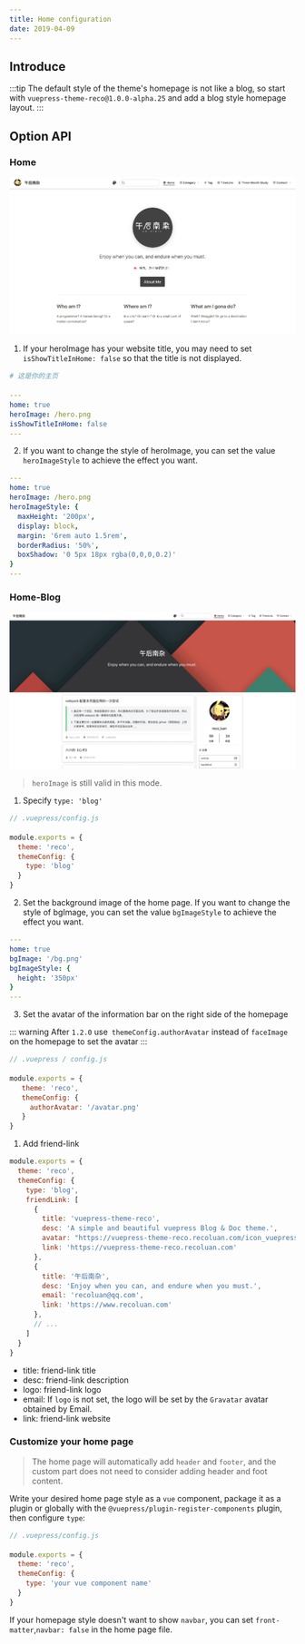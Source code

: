 ```yaml
---
title: Home configuration
date: 2019-04-09
---
```


## Introduce

:::tip
The default style of the theme's homepage is not like a blog, so start with `vuepress-theme-reco@1.0.0-alpha.25` and add a blog style homepage layout.
:::

## Option API

### Home
![home.png](../images/1.png)

1. If your heroImage has your website title, you may need to set `isShowTitleInHome: false` so that the title is not displayed.

```yaml
# 这是你的主页 

---
home: true
heroImage: /hero.png
isShowTitleInHome: false
---
```

2. If you want to change the style of heroImage, you can set the value `heroImageStyle` to achieve the effect you want.

```yaml
---
home: true
heroImage: /hero.png
heroImageStyle: {
  maxHeight: '200px',
  display: block,
  margin: '6rem auto 1.5rem',
  borderRadius: '50%',
  boxShadow: '0 5px 18px rgba(0,0,0,0.2)'
}
---
```

### Home-Blog
![home.png](../images/home-blog.png)

 > `heroImage` is still valid in this mode.


1. Specify `type: 'blog'`

```javascript
// .vuepress/config.js

module.exports = {
  theme: 'reco',
  themeConfig: {
    type: 'blog'
  }  
}  
```

2. Set the background image of the home page. If you want to change the style of bgImage, you can set the value `bgImageStyle` to achieve the effect you want.

```yaml
---
home: true
bgImage: '/bg.png'
bgImageStyle: {
  height: '350px'
}
---
```

3. Set the avatar of the information bar on the right side of the homepage

::: warning
After `1.2.0` use` themeConfig.authorAvatar` instead of `faceImage` on the homepage to set the avatar
:::

```javascript
// .vuepress / config.js

module.exports = {
   theme: 'reco',
   themeConfig: {
     authorAvatar: '/avatar.png'
   }
}
```

1. Add friend-link <Badge text="1.1.2+" />

```js
module.exports = {
  theme: 'reco',
  themeConfig: {
    type: 'blog',
    friendLink: [
      {
        title: 'vuepress-theme-reco',
        desc: 'A simple and beautiful vuepress Blog & Doc theme.',
        avatar: "https://vuepress-theme-reco.recoluan.com/icon_vuepress_reco.png",
        link: 'https://vuepress-theme-reco.recoluan.com'
      },
      {
        title: '午后南杂',
        desc: 'Enjoy when you can, and endure when you must.',
        email: 'recoluan@qq.com',
        link: 'https://www.recoluan.com'
      },
      // ...
    ]
  }
}  
```

- title: friend-link title
- desc: friend-link description
- logo: friend-link logo
- email: If `logo` is not set, the logo will be set by the `Gravatar` avatar obtained by Email.
- link: friend-link website

### Customize your home page <Badge type="tip" text="Beta" />

> The home page will automatically add `header` and `footer`, and the custom part does not need to consider adding header and foot content.

Write your desired home page style as a `vue` component, package it as a plugin or globally with the `@vuepress/plugin-register-components` plugin, then configure `type`:


```javascript
// .vuepress/config.js

module.exports = {
  theme: 'reco',
  themeConfig: {
    type: 'your vue component name'
  }  
}  
```

If your homepage style doesn't want to show `navbar`, you can set `front-matter`,`navbar: false` in the home page file.
